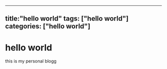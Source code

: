 ----
title:"hello world"
tags: ["hello world"]
categories: ["hello world"]
---
# hello world
this is my personal blogg